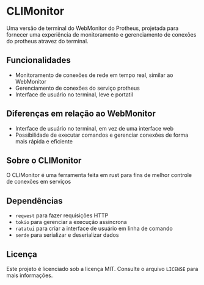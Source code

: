 # CLIMonitor

Uma versão de terminal do WebMonitor do Protheus, projetada para fornecer uma experiência de monitoramento e gerenciamento de conexões do protheus atravez do terminal.

## Funcionalidades

* Monitoramento de conexões de rede em tempo real, similar ao WebMonitor
* Gerenciamento de conexões do serviço protheus
* Interface de usuário no terminal, leve e portatil

## Diferenças em relação ao WebMonitor

* Interface de usuário no terminal, em vez de uma interface web
* Possibilidade de executar comandos e gerenciar conexões de forma mais rápida e eficiente

## Sobre o CLIMonitor

O CLIMonitor é uma ferramenta feita em rust para fins de melhor controle de conexões em serviços

## Dependências

* `reqwest` para fazer requisições HTTP
* `tokio` para gerenciar a execução assíncrona
* `ratatui` para criar a interface de usuário em linha de comando
* `serde` para serializar e deserializar dados

## Licença

Este projeto é licenciado sob a licença MIT. Consulte o arquivo `LICENSE` para mais informações.